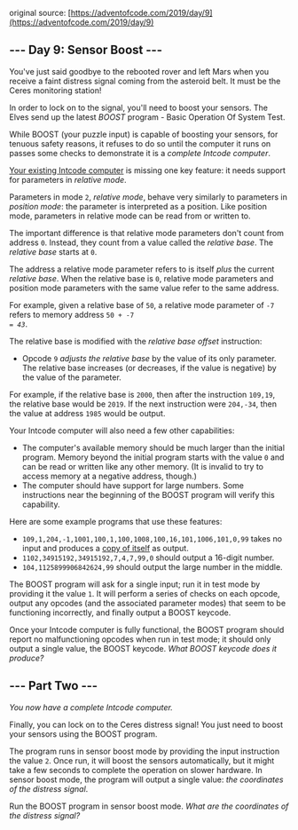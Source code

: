 original source: [https://adventofcode.com/2019/day/9](https://adventofcode.com/2019/day/9)
## --- Day 9: Sensor Boost ---
You've just said goodbye to the rebooted rover and left Mars when you receive a faint distress signal coming from the asteroid belt.  It must be the Ceres monitoring station!

In order to lock on to the signal, you'll need to boost your sensors. The Elves send up the latest <em>BOOST</em> program - Basic Operation Of System Test.

While BOOST (your puzzle input) is capable of boosting your sensors, for tenuous safety reasons, it refuses to do so until the computer it runs on passes some checks to demonstrate it is a <em>complete Intcode computer</em>.

[Your existing Intcode computer](5) is missing one key feature: it needs support for parameters in <em>relative mode</em>.

Parameters in mode <code>2</code>, <em>relative mode</em>, behave very similarly to parameters in <em>position mode</em>: the parameter is interpreted as a position.  Like position mode, parameters in relative mode can be read from or written to.

The important difference is that relative mode parameters don't count from address <code>0</code>.  Instead, they count from a value called the <em>relative base</em>. The <em>relative base</em> starts at <code>0</code>.

The address a relative mode parameter refers to is itself <em>plus</em> the current <em>relative base</em>. When the relative base is <code>0</code>, relative mode parameters and position mode parameters with the same value refer to the same address.

For example, given a relative base of <code>50</code>, a relative mode parameter of <code>-7</code> refers to memory address <code>50 + -7 = <em>43</em></code>.

The relative base is modified with the <em>relative base offset</em> instruction:


 - Opcode <code>9</code> <em>adjusts the relative base</em> by the value of its only parameter. The relative base increases (or decreases, if the value is negative) by the value of the parameter.

For example, if the relative base is <code>2000</code>, then after the instruction <code>109,19</code>, the relative base would be <code>2019</code>. If the next instruction were <code>204,-34</code>, then the value at address <code>1985</code> would be output.

Your Intcode computer will also need a few other capabilities:


 - The computer's available memory should be much larger than the initial program. Memory beyond the initial program starts with the value <code>0</code> and can be read or written like any other memory. (It is invalid to try to access memory at a negative address, though.)
 - The computer should have support for large numbers. Some instructions near the beginning of the BOOST program will verify this capability.

Here are some example programs that use these features:


 - <code>109,1,204,-1,1001,100,1,100,1008,100,16,101,1006,101,0,99</code> takes no input and produces a [copy of itself](https://en.wikipedia.org/wiki/Quine_(computing)) as output.
 - <code>1102,34915192,34915192,7,4,7,99,0</code> should output a 16-digit number.
 - <code>104,1125899906842624,99</code> should output the large number in the middle.

The BOOST program will ask for a single input; run it in test mode by providing it the value <code>1</code>. It will perform a series of checks on each opcode, output any opcodes (and the associated parameter modes) that seem to be functioning incorrectly, and finally output a BOOST keycode.

Once your Intcode computer is fully functional, the BOOST program should report no malfunctioning opcodes when run in test mode; it should only output a single value, the BOOST keycode. <em>What BOOST keycode does it produce?</em>


## --- Part Two ---
<em>You now have a complete Intcode computer.</em>

Finally, you can lock on to the Ceres distress signal! You just need to boost your sensors using the BOOST program.

The program runs in sensor boost mode by providing the input instruction the value <code>2</code>.  Once run, it will boost the sensors automatically, but it might take a few seconds to complete the operation on slower hardware.  In sensor boost mode, the program will output a single value: <em>the coordinates of the distress signal</em>.

Run the BOOST program in sensor boost mode.  <em>What are the coordinates of the distress signal?</em>


